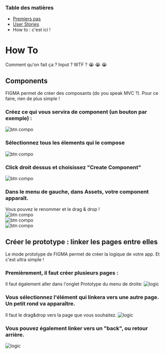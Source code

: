 ### Table des matières

- [Premiers pas](./README.md)
- [User Stories](./UserStories.md)
- How to : c'est ici !

# How To

Comment qu'on fait ça ? Input ? WTF ? :sob: :sob: :sob:

## Components

FIGMA permet de créer des composants (do you speak MVC ?). Pour ce faire, rien de plus simple !

### Créez ce qui vous servira de component (un bouton par exemple) :

![btn compo](./assets/create_component/create_comp01.png)

### Sélectionnez tous les élements qui le compose

![btn compo](./assets/create_component/create_comp02.png)

### Click droit dessus et choisissez "Create Component"

![btn compo](./assets/create_component/create_comp03.png)

### Dans le menu de gauche, dans Assets, votre component apparaît.

Vous pouvez le renommer et le drag & drop !  
![btn compo](./assets/create_component/create_comp04.png)  
![btn compo](./assets/create_component/create_comp05.png)  
![btn compo](./assets/create_component/create_comp06.png)

## Créer le prototype : linker les pages entre elles

Le mode prototype de FIGMA permet de créer la logique de votre app. Et c'est ultra simple !

### Premièrement, il faut créer plusieurs pages :

Il faut également aller dans l'onglet Prototype du menu de droite:
![logic](./assets/logical_prototype/logic03.png)

### Vous sélectionnez l'élément qui linkera vers une autre page. Un petit rond va apparaître.

Il faut le drag&drop vers la page que vous souhaitez.
![logic](./assets/logical_prototype/logic04.png)

### Vous pouvez également linker vers un "back", ou retour arrière.

![logic](./assets/logical_prototype/logic05.png)
